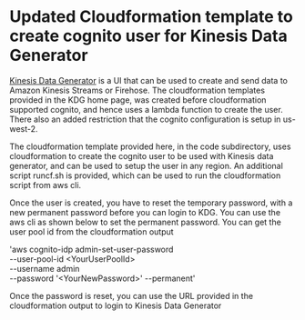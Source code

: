 # Updated Cloudformation template to create cognito user for Kinesis Data Generator

[Kinesis Data Generator](https://awslabs.github.io/amazon-kinesis-data-generator/) is a UI that can be used to create and send data to Amazon Kinesis Streams or Firehose. The cloudformation templates provided in the KDG home page, was created before cloudformation supported cognito, and hence uses a lambda function to create the user. There also an added restriction that the cognito configuration is setup in us-west-2.

The cloudformation template provided here, in the code subdirectory, uses cloudformation to create the cognito user to be used with Kinesis data generator, and can be used to setup the user in any region. An additional script runcf.sh is provided, which can be used to run the cloudformation script from aws cli. 

Once the user is created, you have to reset the temporary password, with a new permanent password before you can login to KDG. You can use the aws cli as shown below to set the permanent password.
You can get the user pool id from the cloudformation output

'aws cognito-idp admin-set-user-password \
--user-pool-id \<YourUserPoolId\> \
--username admin \
--password '\<YourNewPassword\>' --permanent'

Once the password is reset, you can use the URL provided in the cloudformation output to login to Kinesis Data Generator

